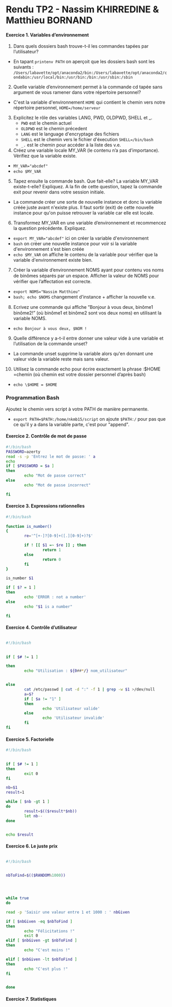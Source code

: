 # Rendu TP2 - Nassim KHIRREDINE & Matthieu BORNAND

#### Exercice 1. Variables d’environnement
1. Dans quels dossiers bash trouve-t-il les commandes tapées par l’utilisateur?
- En tapant ```printenv PATH``` on aperçoit que les dossiers bash sont les suivants :
```/Users/labavette/opt/anaconda2/bin:/Users/labavette/opt/anaconda2/condabin:/usr/local/bin:/usr/bin:/bin:/usr/sbin:/sbin```
2. Quelle variable d’environnement permet à la commande cd tapée sans argument de vous ramener dans votre répertoire personnel?
- C'est la variable d'environnement ```HOME``` qui contient le chemin vers notre répertoire personnel, ```HOME=/home/serveur```
3. Explicitez le rôle des variables LANG, PWD, OLDPWD, SHELL et _.
    * ```PWD``` est le chemin actuel
    * ```OLDPWD``` est le chemin précedent
    * ```LANG``` est le language d'encryptage des fichiers
    * ```SHELL``` est le chemin vers le fichier d'éxecution ```SHELL=/bin/bash```
    * ```_.``` est le chemin pour accéder à la liste des v.e.
4. Créez une variable locale MY_VAR (le contenu n’a pas d’importance). Vérifiez que la variable existe.
- ```MY_VAR="abcdef"```
- ```echo $MY_VAR```
5. Tapez ensuite la commande bash. Que fait-elle? La variable MY_VAR existe-t-elle? Expliquez. A la fin de cette question, tapez la commande exit pour revenir dans votre session initiale.
- La commande créer une sorte de nouvelle instance et donc la variable créée juste avant n'existe plus. Il faut sortir (exit) de cette nouvelle instance pour qu'on puisse retrouver la variable car elle est locale.
6. Transformez MY_VAR en une variable d’environnement et recommencez la question précédente. Expliquez.
- ```export MY_VAR="abcdef"``` ici on créer la variable d'environnement
- ```bash``` on créer une nouvelle instance pour voir si la variable d'environnement s'est bien créée
- ```echo $MY_VAR``` on affiche le contenu de la variable pour vérifier que la variable d'environnement existe bien.
7. Créer la variable d’environnement NOMS ayant pour contenu vos noms de binômes séparés par un espace. Aﬀicher la valeur de NOMS pour vérifier que l’affectation est correcte.
- ```export NOMS="Nassim Matthieu"```
- ```bash; echo $NOMS``` changement d'instance + afficher la nouvelle v.e.
8. Ecrivez une commande qui aﬀiche ”Bonjour à vous deux, binôme1 binôme2!” (où binôme1 et binôme2 sont vos deux noms) en utilisant la variable NOMS.
- ```echo Bonjour à vous deux, $NOM !```
9. Quelle différence y a-t-il entre donner une valeur vide à une variable et l’utilisation de la commande unset?
- La commande unset supprime la variable alors qu'en donnant une valeur vide la variable reste mais sans valeur.
10. Utilisez la commande echo pour écrire exactement la phrase :$HOME =chemin (où chemin est votre dossier personnel d’après bash)
- ```echo \$HOME = $HOME```

### Programmation Bash
Ajoutez le chemin vers script à votre PATH de manière permanente.
- ```export PATH=$PATH:/home/nkmb15/script``` on ajoute ```$PATH:/``` pour pas que ce qu'il y a dans la variable parte, c'est pour "append".
#### Exercice 2. Contrôle de mot de passe
```bash
#!/bin/bash
PASSWORD=azerty
read -s -p 'Entrez le mot de passe: ' a
echo
if [ $PASSWORD = $a ]
then
        echo "Mot de passe correct"
else
        echo "Mot de passe incorrect"

fi
```
#### Exercice 3. Expressions rationnelles
```bash
#!/bin/bash
  
function is_number()
{
        re='^[+-]?[0-9]+([.][0-9]+)?$'

        if ! [[ $1 =~ $re ]] ; then
                return 1
        else
                return 0
        fi
}

is_number $1

if [ $? = 1 ]
then
        echo 'ERROR : not a number'
else
        echo "$1 is a number"

fi
```

#### Exercice 4. Contrôle d’utilisateur

```bash

#!/bin/bash
  

if [ $# != 1 ]

then
        echo "Utilisation : ${0##*/} nom_utilisateur" 


else
        cat /etc/passwd | cut -d ":" -f 1 | grep -w $1 >/dev/null
        a=$?
        if [ $a != "1" ]
        then
                echo 'Utilisateur valide'
        else
                echo 'Utilisateur invalide'
        fi
fi

```
#### Exercice 5. Factorielle

```bash
#!/bin/bash
  

if [ $# != 1 ]
then
        exit 0
fi

nb=$1
result=1

while [ $nb -gt 1 ]
do
        result=$(($result*$nb))
        let nb--
done


echo $result
```

#### Exercice 6. Le juste prix

```bash

#!/bin/bash
  

nbToFind=$(($RANDOM%1000))




while true
do

read -p 'Saisir une valeur entre 1 et 1000 : ' nbGiven

if [ $nbGiven -eq $nbToFind ]
then
        echo "Félicitations !"
        exit 0
elif [ $nbGiven -gt $nbToFind ]
then
        echo "C'est moins !"

elif [ $nbGiven -lt $nbToFind ]
then
        echo "C'est plus !"
fi


done


```


#### Exercice 7. Statistiques

```bash


```
